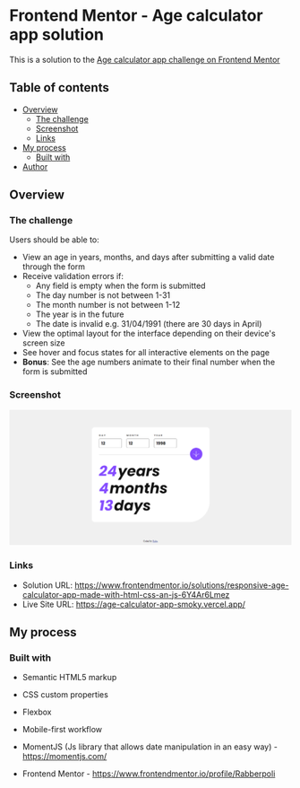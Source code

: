 # Frontend Mentor - Age calculator app solution

This is a solution to the [Age calculator app challenge on Frontend Mentor](https://www.frontendmentor.io/challenges/age-calculator-app-dF9DFFpj-Q)

## Table of contents

- [Overview](#overview)
  - [The challenge](#the-challenge)
  - [Screenshot](#screenshot)
  - [Links](#links)
- [My process](#my-process)
  - [Built with](#built-with)
- [Author](#author)

## Overview

### The challenge

Users should be able to:

- View an age in years, months, and days after submitting a valid date through the form
- Receive validation errors if:
  - Any field is empty when the form is submitted
  - The day number is not between 1-31
  - The month number is not between 1-12
  - The year is in the future
  - The date is invalid e.g. 31/04/1991 (there are 30 days in April)
- View the optimal layout for the interface depending on their device's screen size
- See hover and focus states for all interactive elements on the page
- **Bonus**: See the age numbers animate to their final number when the form is submitted

### Screenshot

![Desktop view](/assets/images/desktop-screenshot.png)

### Links

- Solution URL: https://www.frontendmentor.io/solutions/responsive-age-calculator-app-made-with-html-css-an-js-6Y4Ar6Lmez
- Live Site URL: https://age-calculator-app-smoky.vercel.app/

## My process

### Built with

- Semantic HTML5 markup
- CSS custom properties
- Flexbox
- Mobile-first workflow
- MomentJS (Js library that allows date manipulation in an easy way) - https://momentjs.com/ 

- Frontend Mentor - https://www.frontendmentor.io/profile/Rabberpoli
